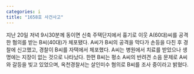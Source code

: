 ```yaml
---
categories: i
title: "1658호 사건사고"
---
```

지난 20일 저녁 9시30분께 동이면 신축 주택단지에서 흉기로 이웃 A(60대)씨를 공격한 혐의를 받는 B씨(40대)가 체포됐다. A씨가 B씨의 공격을 막다가 손등을 다친 후 경찰에 신고했고, 경찰이 B씨를 자택에서 체포했다. A씨는 병원에서 치료를 받았으나 생명에는 지장이 없는 것으로 나타났다. 한편 B씨는 평소 A씨의 반려견 소음 문제로 A씨와 갈등을 빚고 있었으며, 옥천경찰서는 살인미수 혐의로 B씨를 조사 중이라고 밝혔다.